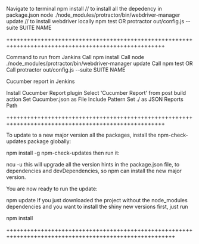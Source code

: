 Navigate to terminal
npm install // to install all the depedency in package.json
node ./node_modules/protractor/bin/webdriver-manager update // to install webdriver locally
npm test
  OR 
protractor out/config.js --suite SUITE NAME


++++++++++++++++++++++++++++++++++++++++++++++++++++++++++++++++++++++++++++++++++++++++++++++++++++

Command to run from Jankins
Call npm install
Call node ./node_modules/protractor/bin/webdriver-manager update
Call npm test
  OR 
Call protractor out/config.js --suite SUITE NAME

Cucumber report in Jenkins

Install Cucumber Report plugin
Select 'Cucumber Report' from post build action
Set Cucumber.json as File Include Pattern
Set ./ as JSON Reports Path 



++++++++++++++++++++++++++++++++++++++++++++++++++++++++++++++++++++++++++++++++++++++++++++++++++++


To update to a new major version all the packages, install the npm-check-updates package globally:

npm install -g npm-check-updates
then run it:

ncu -u
this will upgrade all the version hints in the package.json file, to dependencies and devDependencies, so npm can install the new major version.

You are now ready to run the update:

npm update
If you just downloaded the project without the node_modules dependencies and you want to install the shiny new versions first, just run

npm install

+++++++++++++++++++++++++++++++++++++++++++++++++++++++++++++++++++++++++++++++++++++++++++++++++++++++